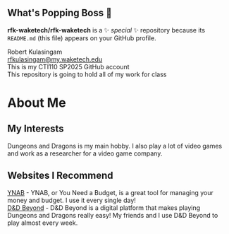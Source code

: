 ## What's Popping Boss 👋

**rfk-waketech/rfk-waketech** is a ✨ _special_ ✨ repository because its `README.md` (this file) appears on your GitHub profile.

Robert Kulasingam  
rfkulasingam@my.waketech.edu  
This is my CTI110 SP2025 GitHub account  
This repository is going to hold all of my work for class  
# About Me  
## My Interests
Dungeons and Dragons is my main hobby. I also play a lot of video games and work as a researcher for a video game company.
## Websites I Recommend
[YNAB](www.app.ynab.com) - YNAB, or You Need a Budget, is a great tool for managing your money and budget. I use it every single day!  
[D&D Beyond](www.dndbeyond.com) - D&D Beyond is a digital platform that makes playing Dungeons and Dragons really easy! My friends and I use D&D Beyond to play almost every week.